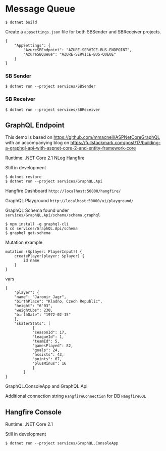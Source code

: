 # Message Queue


```
$ dotnet build
```

Create a ```appsettings.json``` file for both SBSender and SBReceiver projects.

```
{
    "AppSettings": {
        "AzureSBEndpoint": "AZURE-SERVICE-BUS-ENDPOINT",
        "AzureSBQueue": "AZURE-SERVICE-BUS-QUEUE"
    }
}
```

### SB Sender
```
$ dotnet run --project services/SBSender
```

### SB Receiver
```
$ dotnet run --project services/SBReceiver
```



## GraphQL Endpoint

This demo is based on https://github.com/mmacneil/ASPNetCoreGraphQL with an accompanying blog on https://fullstackmark.com/post/17/building-a-graphql-api-with-aspnet-core-2-and-entity-framework-core

Runtime: .NET Core 2.1
NLog
Hangfire

Still in development

```
$ dotnet restore
$ dotnet run --project services/GraphQL.Api
```

Hangfire Dashboard
```http://localhost:50000/hangfire/```

GraphQL Playground
```http://localhost:50000/ui/playground/```


GraphQL Schema found under
```services/GraphQL.Api/schema/schema.graphql```

```
$ npm install -g graphql-cli
$ cd services/GraphQL.Api/schema
$ graphql get-schema
```

Mutation example

```
mutation ($player: PlayerInput!) {
    createPlayer(player: $player) {
        id name
    }
}
```
vars
```
{
    "player": {
    "name": "Jaromir Jagr",
    "birthPlace": "Kladno, Czech Republic",
    "height": "6'03",
    "weightLbs": 230,
    "birthDate": "1972-02-15"
    },
    "skaterStats": [
            {
            "seasonId": 17,
            "leagueId": 1,
            "teamId": 5,
            "gamesPlayed": 82,
            "goals": 24,
            "assists": 43,
            "points": 67,
            "plusMinus": 16
            }
        ]  
}

```



GraphQL.ConsoleApp and GraphQL.Api

Additional connection string ```HangfireConnection``` for DB ```HangfireGQL```


## Hangfire Console
Runtime: .NET Core 2.1

Still in development

```
$ dotnet run --project services/GraphQL.ConsoleApp
```


